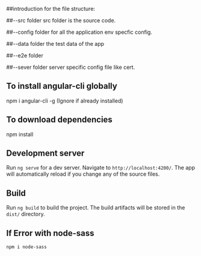 ##introduction for the file structure: 

##--src folder
src folder is the source code.

##--config folder 
for all the application env specfic config.

##--data folder 
the test data of the app

##--e2e folder 

##--sever folder 
server specific config file like cert.

 
## To install angular-cli globally
npm i angular-cli -g (Ignore if already installed)

## To download dependencies
npm install

## Development server
Run `ng serve` for a dev server. Navigate to `http://localhost:4200/`. The app will automatically reload if you change any of the source files.

## Build
Run `ng build` to build the project. The build artifacts will be stored in the `dist/` directory.

## If Error with node-sass
`npm i node-sass`
